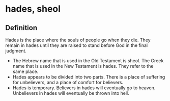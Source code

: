 # hades, sheol

## Definition

Hades is the place where the souls of people go when they die. They remain in hades until they are raised to stand before God in the final judgment.

* The Hebrew name that is used in the Old Testament is sheol. The Greek name that is used in the New Testament is hades. They refer to the same place.
* Hades appears to be divided into two parts. There is a place of suffering for unbelievers, and a place of comfort for believers. 
* Hades is temporary. Believers in hades will eventually go to heaven. Unbelievers in hades will eventually be thrown into hell.